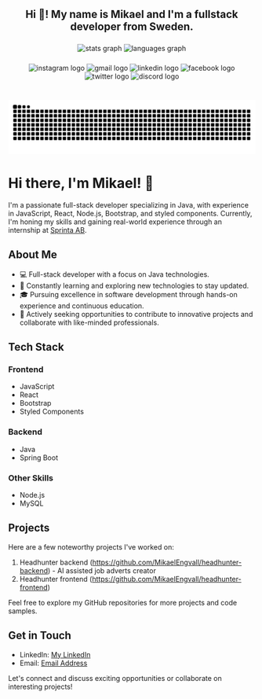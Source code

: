 <h2 align="center">Hi 👋! My name is Mikael and I'm a fullstack developer from Sweden.</h2>

###

<div align="center">
  <img src="https://github-readme-stats.vercel.app/api?username=MikaelEngvall&hide_title=true&hide_rank=true&show_icons=true&include_all_commits=true&count_private=true&disable_animations=false&theme=dracula&locale=en&hide_border=false&custom_title=My%20stats" height="150" alt="stats graph"  />
  <img src="https://github-readme-stats.vercel.app/api/top-langs?username=MikaelEngvall&locale=en&hide_title=false&layout=compact&card_width=320&langs_count=5&theme=dracula&hide_border=false" height="150" alt="languages graph"  />
</div>

###

<div align="center">
  <img src="https://img.shields.io/static/v1?message=Instagram&logo=instagram&label=&color=E4405F&logoColor=white&labelColor=&style=for-the-badge" height="35" alt="instagram logo"  />
  <img src="https://img.shields.io/static/v1?message=Gmail&logo=gmail&label=&color=D14836&logoColor=white&labelColor=&style=for-the-badge" height="35" alt="gmail logo"  />
  <img src="https://img.shields.io/static/v1?message=LinkedIn&logo=linkedin&label=&color=0077B5&logoColor=white&labelColor=&style=for-the-badge" height="35" alt="linkedin logo"  />
  <img src="https://img.shields.io/static/v1?message=Facebook&logo=facebook&label=&color=1877F2&logoColor=white&labelColor=&style=for-the-badge" height="35" alt="facebook logo"  />
  <img src="https://img.shields.io/static/v1?message=Twitter&logo=twitter&label=&color=1DA1F2&logoColor=white&labelColor=&style=for-the-badge" height="35" alt="twitter logo"  />
  <img src="https://img.shields.io/static/v1?message=Discord&logo=discord&label=&color=7289DA&logoColor=white&labelColor=&style=for-the-badge" height="35" alt="discord logo"  />
</div>

###

<br clear="both">

<img src="https://raw.githubusercontent.com/MikaelEngvall/MikaelEngvall/output/snake.svg" alt="Snake animation" />

###


# Hi there, I'm Mikael! 👋

I'm a passionate full-stack developer specializing in Java, with experience in JavaScript, React, Node.js, Bootstrap, and styled components. Currently, I'm honing my skills and gaining real-world experience through an internship at [Sprinta AB](https://sprinta.se).

## About Me

- 💻 Full-stack developer with a focus on Java technologies.
- 🌱 Constantly learning and exploring new technologies to stay updated.
- 🎓 Pursuing excellence in software development through hands-on experience and continuous education.
- 🚀 Actively seeking opportunities to contribute to innovative projects and collaborate with like-minded professionals.

## Tech Stack

### Frontend

- JavaScript
- React
- Bootstrap
- Styled Components

### Backend

- Java
- Spring Boot

### Other Skills

- Node.js
- MySQL

## Projects

Here are a few noteworthy projects I've worked on:

1. Headhunter backend (https://github.com/MikaelEngvall/headhunter-backend) - AI assisted job adverts creator
2. Headhunter frontend (https://github.com/MikaelEngvall/headhunter-frontend)

Feel free to explore my GitHub repositories for more projects and code samples.

## Get in Touch

- LinkedIn: [My LinkedIn](https://www.linkedin.com/in/mikaelengvall/)
- Email: [Email Address](mailto:mikael.engvall.me@gmail.com)

Let's connect and discuss exciting opportunities or collaborate on interesting projects!


<!---
MikaelEngvall/MikaelEngvall is a ✨ special ✨ repository because its `README.md` (this file) appears on your GitHub profile.
You can click the Preview link to take a look at your changes.
--->
